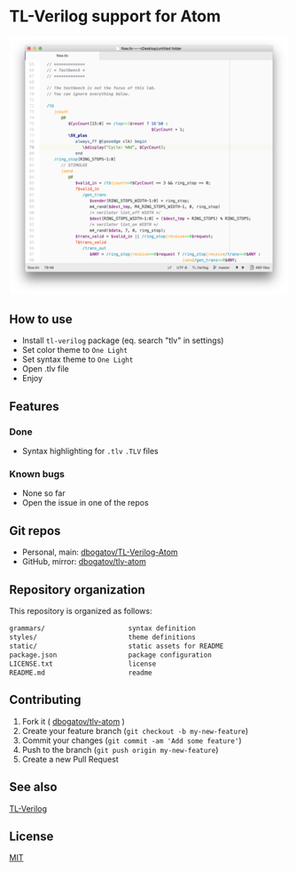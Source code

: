 # TL-Verilog support for Atom

![Screenshot](static/screenshot.png)

## How to use

* Install `tl-verilog` package (eq. search "tlv" in settings)
* Set color theme to `One Light`
* Set syntax theme to `One Light`
* Open .tlv file
* Enjoy

## Features

### Done

- Syntax highlighting for `.tlv` `.TLV` files

### Known bugs

- None so far
- Open the issue in one of the repos

## Git repos

- Personal, main: [dbogatov/TL-Verilog-Atom](https://git.dbogatov.org/dbogatov/TL-Verilog-Atom)
- GitHub, mirror: [dbogatov/tlv-atom](https://github.com/dbogatov/tlv-atom)

## Repository organization

This repository is organized as follows:

```
grammars/                     syntax definition
styles/                       theme definitions
static/                       static assets for README
package.json                  package configuration
LICENSE.txt                   license
README.md                     readme
```

## Contributing
1. Fork it ( [dbogatov/tlv-atom](https://github.com/dbogatov/tlv-atom) )
2. Create your feature branch (`git checkout -b my-new-feature`)
3. Commit your changes (`git commit -am 'Add some feature'`)
4. Push to the branch (`git push origin my-new-feature`)
5. Create a new Pull Request

## See also

[TL-Verilog](https://atom.io/packages/tl-verilog)

## License

[MIT](LICENSE)
